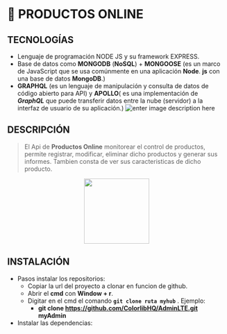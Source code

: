 # 🛒 PRODUCTOS ONLINE
## TECNOLOGÍAS
- Lenguaje de programación NODE JS y su framework EXPRESS.
- Base de datos como **MONGODB** (**NoSQL**) + **MONGOOSE** (es un marco de JavaScript que se usa comúnmente en una aplicación **Node**. **js** con una base de datos **MongoDB**.)
-  **GRAPHQL** (es un lenguaje de manipulación y consulta de datos de código abierto para API) y **APOLLO**( es una implementación de _**GraphQL**_ que puede transferir datos entre la nube (servidor) a la interfaz de usuario de su aplicación.)
![enter image description here](https://miro.medium.com/max/2756/1*rV8XbNaeIvjBiHaVxXtEEA.png)

## DESCRIPCIÓN

> El Api de **Productos Online** monitorear el control de productos, permite registrar, modificar, eliminar dicho productos y generar sus informes. Tambien consta de ver sus caracteristicas de dicho producto.
<p align="center">
  <img width="150" height="150" src="https://emojipedia-us.s3.dualstack.us-west-1.amazonaws.com/thumbs/160/joypixels/239/shopping-cart_1f6d2.png">
</p>

## INSTALACIÓN

+ Pasos instalar los repositorios:
	+ Copiar la url del proyecto a clonar en funcion de github.
	+ Abrir el **cmd** con  **Window + r**.
	+ Digitar en el cmd el comando **`git clone ruta myhub`** . Ejemplo:
		 + **git clone https://github.com/ColorlibHQ/AdminLTE.git myAdmin**
+ Instalar las dependencias: